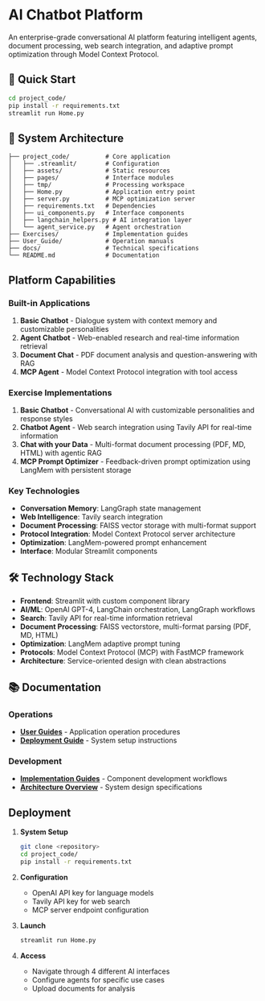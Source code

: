 # AI Chatbot Platform

An enterprise-grade conversational AI platform featuring intelligent agents, document processing, web search integration, and adaptive prompt optimization through Model Context Protocol.

## 🚀 Quick Start

```bash
cd project_code/
pip install -r requirements.txt
streamlit run Home.py
```

## 📁 System Architecture

```
├── project_code/          # Core application
│   ├── .streamlit/        # Configuration
│   ├── assets/            # Static resources
│   ├── pages/             # Interface modules
│   ├── tmp/               # Processing workspace
│   ├── Home.py            # Application entry point
│   ├── server.py          # MCP optimization server
│   ├── requirements.txt   # Dependencies
│   ├── ui_components.py   # Interface components
│   ├── langchain_helpers.py # AI integration layer
│   └── agent_service.py   # Agent orchestration
├── Exercises/             # Implementation guides
├── User_Guide/            # Operation manuals
├── docs/                  # Technical specifications
└── README.md              # Documentation
```

## Platform Capabilities

### Built-in Applications
1. **Basic Chatbot** - Dialogue system with context memory and customizable personalities
2. **Agent Chatbot** - Web-enabled research and real-time information retrieval 
3. **Document Chat** - PDF document analysis and question-answering with RAG
4. **MCP Agent** - Model Context Protocol integration with tool access

### Exercise Implementations
1. **Basic Chatbot** - Conversational AI with customizable personalities and response styles
2. **Chatbot Agent** - Web search integration using Tavily API for real-time information
3. **Chat with your Data** - Multi-format document processing (PDF, MD, HTML) with agentic RAG
4. **MCP Prompt Optimizer** - Feedback-driven prompt optimization using LangMem with persistent storage

### Key Technologies
- **Conversation Memory**: LangGraph state management
- **Web Intelligence**: Tavily search integration
- **Document Processing**: FAISS vector storage with multi-format support
- **Protocol Integration**: Model Context Protocol server architecture
- **Optimization**: LangMem-powered prompt enhancement
- **Interface**: Modular Streamlit components

## 🛠️ Technology Stack

- **Frontend**: Streamlit with custom component library
- **AI/ML**: OpenAI GPT-4, LangChain orchestration, LangGraph workflows
- **Search**: Tavily API for real-time information retrieval
- **Document Processing**: FAISS vectorstore, multi-format parsing (PDF, MD, HTML)
- **Optimization**: LangMem adaptive prompt tuning
- **Protocols**: Model Context Protocol (MCP) with FastMCP framework
- **Architecture**: Service-oriented design with clean abstractions

## 📚 Documentation

### Operations
- **[User Guides](User_Guide/)** - Application operation procedures
- **[Deployment Guide](project_code/README.md)** - System setup instructions

### Development
- **[Implementation Guides](Exercises/)** - Component development workflows
- **[Architecture Overview](docs/Code_Architecture.md)** - System design specifications

## Deployment

1. **System Setup**
   ```bash
   git clone <repository>
   cd project_code/
   pip install -r requirements.txt
   ```

2. **Configuration**
   - OpenAI API key for language models
   - Tavily API key for web search
   - MCP server endpoint configuration

3. **Launch**
   ```bash
   streamlit run Home.py
   ```

4. **Access**
   - Navigate through 4 different AI interfaces
   - Configure agents for specific use cases
   - Upload documents for analysis